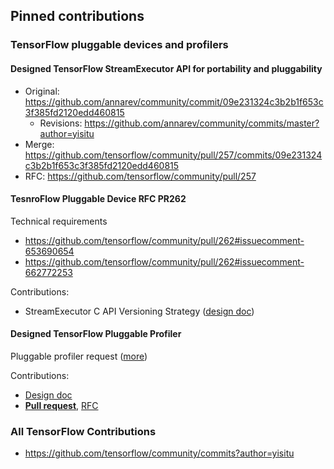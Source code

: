 ## Pinned contributions

### TensorFlow pluggable devices and profilers

#### Designed TensorFlow StreamExecutor API for portability and pluggability
* Original: https://github.com/annarev/community/commit/09e231324c3b2b1f653c3f385fd2120edd460815
  * Revisions: https://github.com/annarev/community/commits/master?author=yisitu
* Merge: https://github.com/tensorflow/community/pull/257/commits/09e231324c3b2b1f653c3f385fd2120edd460815
* RFC: https://github.com/tensorflow/community/pull/257

#### TesnroFlow Pluggable Device RFC PR262
Technical requirements
* https://github.com/tensorflow/community/pull/262#issuecomment-653690654
* https://github.com/tensorflow/community/pull/262#issuecomment-662772253

Contributions:
* StreamExecutor C API Versioning Strategy ([design doc](https://github.com/tensorflow/community/blob/2c53747396d1d3917f0801678c8378bfe97f2116/rfcs/20200612-stream-executor-c-api/C_API_versioning_strategy.md#by-value-inspection))

#### Designed TensorFlow Pluggable Profiler

Pluggable profiler request ([more](https://github.com/tensorflow/community/pull/262#issuecomment-670037215))

Contributions:
* [Design doc](https://docs.google.com/document/d/1-p90eGbcrui7bKVNEKcu1uQn5nyLi4uTW1wSXxH4wo4/edit?resourcekey=0-don3IDO-IIMnpS8XloQNuQ)
* [**Pull request**](https://github.com/tensorflow/community/pull/389), [RFC](https://github.com/tensorflow/community/blob/master/rfcs/20210513-pluggable-profiler-for-tensorflow.md)

### All TensorFlow Contributions
* https://github.com/tensorflow/community/commits?author=yisitu

